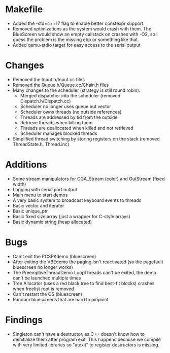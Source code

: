 Makefile
======================================
- Added the -std=c++17 flag to enable better constexpr support.
- Removed optimizations as the system would crash with them.
  The BlueScreen would show an empty callstack on crashes with -O2, so I guess the problem is the missing ebp or something like that.
- Added qemu-stdio target for easy access to the serial output
  
Changes
======================================
- Removed the Input.h/Input.cc files
- Removed the Queue.h/Queue.cc/Chain.h files
- Many changes to the scheduler (strategy is still round robin):
  - Merged dispatcher into the scheduler (removed Dispatch.h/Dispatch.cc)
  - Scheduler no longer uses queue but vector
  - Scheduler owns threads (no outside references)
  - Threads are addressed by tid from the outside
  - Retrieve threads when killing them
  - Threads are deallocated when killed and not retrieved
  - Scheduler manages blocked threads
- Simplified thread switching by storing registers on the stack (removed ThreadState.h, Thread.inc)

Additions
======================================
- Some stream manipulators for CGA_Stream (color) and OutStream (fixed width)
- Logging with serial port output
- Main menu to start demos
- A very basic system to broadcast keyboard events to threads
- Basic vector and iterator
- Basic unique_ptr
- Basic fixed size array (just a wrapper for C-style arrays)
- Basic dynamic string (heap allocated)

Bugs
======================================
- Can't exit the PCSPKdemo (bluescreen)
- After exiting the VBEdemo the paging isn't reactivated (so the pagefault bluescreen no longer works)
- The PreemptiveThreadDemo LoopThreads can't be exited, the demo can't be launched multiple times
- Tree Allocator (uses a red black tree to find best-fit blocks) crashes when freelist root is removed
- Can't restart the OS (bluescreen)
- Random bluescreens that are hard to pinpoint

Findings
======================================
- Singleton can't have a destructor, as C++ doesn't know how to deinitialize them after program exit.
  This happens because we compile with very limited libraries so "atexit" to register destructors is missing.
